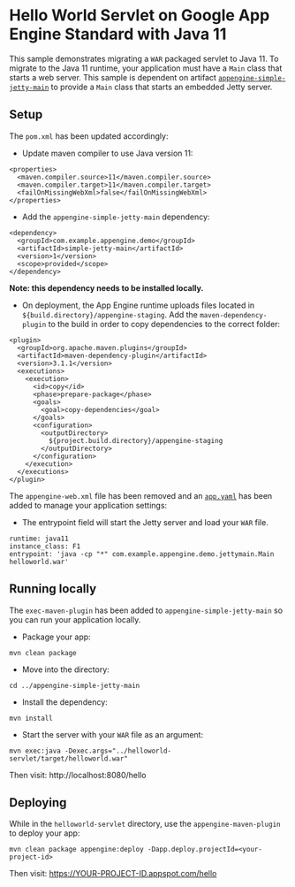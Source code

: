 # Hello World Servlet on Google App Engine Standard with Java 11

This sample demonstrates migrating a `WAR` packaged servlet
to Java 11. To migrate to the Java 11 runtime, your application must have a
`Main` class that starts a web server. This sample is dependent on artifact
[`appengine-simple-jetty-main`](../appengine-simple-jetty-main) to provide a
`Main` class that starts an embedded Jetty server.

## Setup

The `pom.xml` has been updated accordingly:
- Update maven compiler to use Java version 11:
```
<properties>
  <maven.compiler.source>11</maven.compiler.source>
  <maven.compiler.target>11</maven.compiler.target>
  <failOnMissingWebXml>false</failOnMissingWebXml>
</properties>
```

- Add the `appengine-simple-jetty-main` dependency:
```
<dependency>
  <groupId>com.example.appengine.demo</groupId>
  <artifactId>simple-jetty-main</artifactId>
  <version>1</version>
  <scope>provided</scope>
</dependency>
```
**Note: this dependency needs to be installed locally.**

- On deployment, the App Engine runtime uploads files located in
`${build.directory}/appengine-staging`. Add the `maven-dependency-plugin` to
the build in order to copy dependencies to the correct folder:
```
<plugin>
  <groupId>org.apache.maven.plugins</groupId>
  <artifactId>maven-dependency-plugin</artifactId>
  <version>3.1.1</version>
  <executions>
    <execution>
      <id>copy</id>
      <phase>prepare-package</phase>
      <goals>
        <goal>copy-dependencies</goal>
      </goals>
      <configuration>
        <outputDirectory>
          ${project.build.directory}/appengine-staging
        </outputDirectory>
      </configuration>
    </execution>
  </executions>
</plugin>
```

The `appengine-web.xml` file has been removed and an
[`app.yaml`](src/main/appengine/app.yaml) has been added to manage your
application settings:
- The entrypoint field will start the Jetty server and load your `WAR` file.
```
runtime: java11
instance_class: F1
entrypoint: 'java -cp "*" com.example.appengine.demo.jettymain.Main helloworld.war'
```

## Running locally
The `exec-maven-plugin` has been added to `appengine-simple-jetty-main` so you
can run your application locally.

- Package your app:
```
mvn clean package
```

- Move into the directory:
```
cd ../appengine-simple-jetty-main
```

- Install the dependency:
```
mvn install
```

- Start the server with your `WAR` file as an argument:
```
mvn exec:java -Dexec.args="../helloworld-servlet/target/helloworld.war"
```

Then visit: http://localhost:8080/hello

## Deploying
While in the `helloworld-servlet` directory, use the `appengine-maven-plugin` to
deploy your app:
```
mvn clean package appengine:deploy -Dapp.deploy.projectId=<your-project-id>
```
Then visit:  https://YOUR-PROJECT-ID.appspot.com/hello
